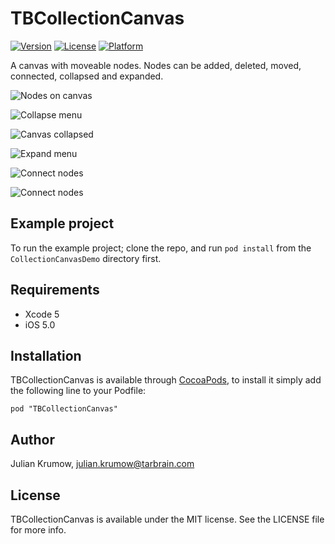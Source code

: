 # TBCollectionCanvas

[![Version](https://img.shields.io/cocoapods/v/TBCollectionCanvas.svg?style=flat)](http://cocoadocs.org/docsets/TBCollectionCanvas)
[![License](https://img.shields.io/cocoapods/l/TBCollectionCanvas.svg?style=flat)](http://cocoadocs.org/docsets/TBCollectionCanvas)
[![Platform](https://img.shields.io/cocoapods/p/TBCollectionCanvas.svg?style=flat)](http://cocoadocs.org/docsets/TBCollectionCanvas)

A canvas with moveable nodes. Nodes can be added, deleted, moved, connected, collapsed and expanded.

![Nodes on canvas](https://github.com/tarbrain/TBCollectionCanvas/raw/master/Documentation/Images/Screenshots/1_canvas_nodes.png)

![Collapse menu](https://github.com/tarbrain/TBCollectionCanvas/raw/master/Documentation/Images/Screenshots/2_canvas_menu_collapse.png)

![Canvas collapsed](https://github.com/tarbrain/TBCollectionCanvas/raw/master/Documentation/Images/Screenshots/3_canvas_collapsed.png)

![Expand menu](https://github.com/tarbrain/TBCollectionCanvas/raw/master/Documentation/Images/Screenshots/4_canvas_expand.png)

![Connect nodes](https://github.com/tarbrain/TBCollectionCanvas/raw/master/Documentation/Images/Screenshots/5_canvas_connect.png)

![Connect nodes](https://github.com/tarbrain/TBCollectionCanvas/raw/master/Documentation/Images/Screenshots/6_canvas_connected.png)

## Example project

To run the example project; clone the repo, and run `pod install` from the `CollectionCanvasDemo` directory first.

## Requirements

* Xcode 5
* iOS 5.0

## Installation

TBCollectionCanvas is available through [CocoaPods](http://cocoapods.org), to install
it simply add the following line to your Podfile:

    pod "TBCollectionCanvas"

## Author

Julian Krumow, julian.krumow@tarbrain.com

## License

TBCollectionCanvas is available under the MIT license. See the LICENSE file for more info.